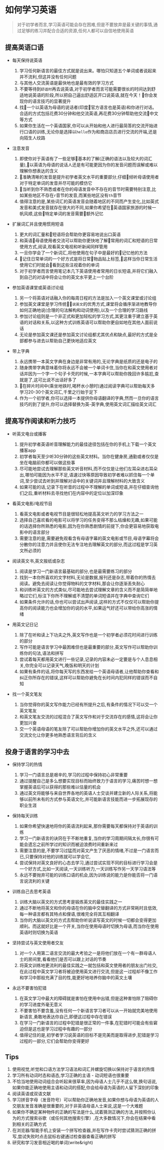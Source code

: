# 如何学习英语

> 对于初学者而言,学习英语可能会存在困难,但是不要放弃是最关键的事情,通过足够的练习并配合合适的资源,任何人都可以自信地使用英语

## 提高英语口语

- 每天保持说英语
    1. 学习任何新语言的最佳方式就是说出来。哪怕只知道五个单词或者说起来并不流利,但这并没有任何问题
    2. 与其他人交流英语是最快地也是最有效的学习方式
    3. 不要等待到`舒适时`再去说英语,对于初学者而言可能需要很长的时间达到舒适地说英语的阶段,所以把自己逼出舒适区开口说英语,就在今天！你会发现你的语言技巧的显著提升
    4. 找一个以英语为母语的说话者(印度官方语言也是英语)和你进行对话。合适的方式包括花费30分钟和他交流英语,再花费30分钟帮助他交流中文等方式
    5. 如果你生活在一个英语国家,你可以从开始和他人进行最简答的交流开始进行口语的训练,无论你是选择以`hello`作为和商店店员进行交流的开端,还是向陌生人纹路

- 注意发音
    1. 即使你对于英语有了一些足够基本的了解(正确的语法以及较大的词汇量),以英语为母语的说话人还是有可能更因为你的发音问题而误解或难以理解你想表达的含义
    2. 准确清晰的发音是提升初学者英文水平的重要部分,仔细倾听母语使用者对于特定单词的发音并尽可能的模仿它
    3. 当听到你不熟悉或者在你的母语发音中不存在的音节时需要特别注意,比如某些地区不存在`r`音节的发音,而某些地区没有`th`音节
    4. 值得注意的是,某些词汇的英语发音会随着地区的不同而产生变化,比如英式发音和美式发音就存在很大的不同,如果你希望在英语国家旅游的时候一帆风顺,这些特定单词的发音需要额外记忆

- 扩展词汇并且使用惯用短语
    1. 更大的词汇量和短语将会帮助你更容易地说出口英语
    2. 和英语母语使用者交流可以帮助你更快地了解常用的词汇和短语的日常使用方式,阅读,观看英文电视和听新闻同样管用
    3. 一旦你学会了一个新词汇,将他使用在句子中是最好的记忆他的方法
    4. 记住日常单词的一个好方式是将日常物品贴上标签,这样当你日常生活使用它们时就会看到这些注视着你的单词
    5. 对于初学者而言使用笔记本几下英语使用者常用的日长短语,并将它们融入到自己的对话中将会让你的英文水平更上一个台阶

- 参加英语课堂或英语讨论组
    1. 另一个将英语对话融入你的每周日程的方法是加入一个英文课堂或讨论组
    2. 参加英文课堂是学习传统`说英文`的优秀方式,课堂将会循序渐进地教导你如何正确地说(合理的句法解构和动词使用),以及一个合理的学习路线
    3. 参加讨论组则是一个非正式和更加轻松的学习方式,其更注重于建立基于英语的对话和关系,以这种方式训练英语可以帮助你更自如地在其他人面前说话
    4. 无论是参加英文课还是参加英文讨论组都尤其优点和缺点,最好的方式是全部都参与进去以帮助自己更快地适应英文

- 带上字典
    1. 永远携带一本英文字典在身边是非常有用的,无论字典是纸质的还是电子的
    2. 随身携带字典意味着你将永远不会被一个单词卡住,当你在和英文使用者对话并因为一个字一个句子卡壳的时候,一本字典可以帮助你挽回许多尴尬,查就是了,这可比说不出话好多了
    3. 在碎片时间中(乘坐地铁时,喝杯水小憩时)通过阅读字典可以帮助每天多学习20-30个英文词汇,千里之行始于足下
    4. 作为一个初学者,你可以选择一本提供你母语翻译的字典,然而一旦你的语言技巧的到了提升,你可以选择替换为英-英字典,使用英文词汇描绘英文词汇

## 提高写作阅读和听力技巧

- 听英文电台或播客
    1. 提升初学者英语听音理解能力的最佳途径包括在你的手机上下载一个英文播客app
    2. 初学者每天至少听30分钟的这些英文材料。当你在健身房,通勤或者仅仅是坐在电脑前你都可以做这些事
    3. 尽可能地尝试去理解那些英文听音材料,而不仅仅是让他们左耳朵进右耳朵出,哪怕可能因为水平不足,语速过快等原因导致初学者难以抓住每一个单词,至少尝试去听到并理解对话中的关键词并且理解材料的大致含义
    4. 如果可能的话,记录下在听音的过程中不理解的单词或短语,并在仔细查询他们之后,重听材料去寻找他们在内容中的定位以加深印象

- 看英文电影/电视节目
    1. 看英文电影或者电视节目是很轻松地提高英文听力的学习方法之一
    2. 选择自己喜欢看的电影可以将学习的任务变得不那么枯燥和无趣,如果可能的话选择你所熟悉的电影,因为在你熟悉剧情的前提下,你会更容易地获取电影中的语言部分
    3. 需要注意的是,需要避免观看含有母语字幕的英文电影或节目,母语字幕将会分散你的注意力并且使你无法专注地去理解英文的部分,而这过程是学习英文所必须的

- 阅读英文书,英文报纸或杂志
    1. 阅读是学习一门新语言最基础的部分,也是最需要练习的部分
    2. 找到一本你所喜欢的文字材料,无论是数据,报刊还是杂志,带着你的热情去阅读。避免去阅读让你觉得物料的文字材料,那会让你逐渐丢失耐心
    3. 和训练听英文的方式类似,尽可能地去尝试理解文章的含义而不是简简单地略过它们,标注下你所不理解或不清楚的单词短语并在字典中查询它们
    4. 如果条件允许的话,你也可以尝试出声阅读,这样的方式不仅仅可以帮助你提高你的阅读能力也会增加你的说的水平,如果运气好还可以带给你高涨的情绪

- 用英文记日记
    1. 除了在听和读上下功夫之外,英文写作也是一个初学者必须花时间进行训练的部分
    2. 写作可能是语言学习中最困难但也是最重要的部分,英文写作可以帮助你训练你的句法,语法和拼写
    3. 尝试着每天都用英文进行一些记录,记录的内容未必一定要是与个人息息相关,你完全可以记录天气,晚饭和明天的计划
    4. 如果有条件的话,将你每天写的东西发给一个英语母语者,让他帮助你查看和纠正你所存在的错误,这样可以帮助你避免在长时间内犯同样的错误而不自知

- 找一个英文笔友

    1. 当你觉得你的英文写作能力已经有所提升之后,有条件的情况下可以交一个英文笔友
    2. 和英文笔友交流的过程混合了英文写作和对于交流存在的感情,这将会让你更加兴奋
    3. 交一个英语母语的笔友除了可以帮助你增加你的英文水平之外,还可以通过交流文化让你更多地熟悉语言背后的含义

## 投身于语言的学习中去

- 保持学习的热情
    1. 学习一门语言总是艰辛的,学习的过程中保持初心非常重要
    2. 通过提醒自己是多么想要实现目标而始终致力于语言的学习,痛苦时想一想掌握英语后可以获得的那些难以估量的机会
    3. 通过英文将能够与来自世界各地的英语人士交谈并建立新的人际关系,将能够以前所未有的方式参与英语文化,并可能新语言技能而进一步拓展现存的职业生涯

- 保持每天训练
    1. 如果你希望快速地将你的英语流利起来,那你需要每天都保持对于英语的训练
    2. 学习一门新语言的诀窍在于不断地重复,当你的学习周期间隔太长,你很有可能会遗忘之前所学过的知识而被迫浪费时间重新来过
    3. 需要注意的是,不要学习过猛而对英文产生了厌恶的情绪,不过是一门语言而已,只要保持对他的训练就可以学会它,
    4. 尝试保持对英文良好的心态去学习,通过尝试实现不同的目标进行学习会是一个好方式,比如一天阅读,一天训练听力,一天训练写作另一天学习语法等
    5. 永远不要抛弃可能的训练口语的机会,因为训练说的能力是你能否将一门语言说流利的关键

- 训练自己去思考英语

    1. 训练大脑以英文的方式思考是锻炼英文的最佳实践之一
    2. 通过不断地将英文和你的母语在你的脑中交替翻译的方式非常耗时且低效,每一种语言都有其特点和俚语,很难完全将其互相翻译
    3. 当你的大脑以英文的方式去帮助你听说读写英文的时候一切都会变得更加顺利。而这就好比是一个开关,当你在使用母语时切换为母语,而当你在使用英语时则切换为英语

- 坚持尝试与英文使用者交友
    1. 对一个人用第二语言交流的最大考验之一是将他们放在一个有一群母语人士的房间里,看看他们是否可以跟上对话的节奏
    2. 将英文训练地更流利的最佳实践之一就包括和英文使用者的朋友出门社交,在此过程中英文学习者将被迫使用英文进行交流,但是这一过程却不像工作和学习中那般充满了目的性,能更好地培养你脑中的英文土壤

- 永远不要害怕犯错
    1. 在英文学习中最大的障碍就是害怕在使用中出错,但是这种害怕除了阻碍你的学习进度外毫无意义
    2. 不要害怕不要含羞,没有任何一个新语言学习者可以从一开始就完美地使用新语言,勇敢地表达你自己,即便这过程中存在错误
    3. 在学习一门新语言的过程中犯错是很正常的一件事,在犯错时可能会有些窘迫但是这也是学习过程中有趣的一部分
    4. 值得记住的是,初学者学习说英语的目标不是完美而是取得进步,犯错是学习过程的一部分,它们会帮助你变得更好

## Tips

1. 使用视觉,听觉和口语方法学习语法和词汇并螺旋切换以保持对于语言的热情
2. 学习所有动词时态和语态,学习正确的主语 - 动词短语也很重要
3. 不恰当地使用动词组合会听起来很草率,因为母语人士几乎不这么做,换句话说,如果你能正确地使用主语和动词的搭配,你会给母语为英语的人留下深刻的印象
4. 阅读英语或双语文献
5. 学习拼音字母（发音符号）可以帮助你正确地发音,如果你想与母语为英语的人交朋友发音准确是很重要的,对于非英语母语人士来说,这是一个大难题
6. 如果你不确定某种物件的正确的写法是什么,试着猜测正确的方法,并按照你认为的方式搜索谷歌（或任何其他搜索引擎）,在大多数情况下,你会在结果中看到相关的正确方式
7. 在浏览器/智能手机上安装一个拼写检查器,并在写作卡壳时尝试猜测正确的拼写,尝试失败时点击鼠标右键通过检查器查看正确的拼写
8. 研究和学习发音相近喝的单词(write&right)

